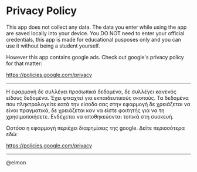 # Privacy Policy

This app does not collect any data. The data you enter while using the app are saved locally into your device. You DO NOT need to enter your official credentials, this app is made for educational pusposes only and you can use it without being a student yourself.


However this app contains google ads. Check out google's privacy policy for that matter:

https://policies.google.com/privacy

-----------------------------------------------------------------------------------------------------------------------------------------

Η εφαρμογή δε συλλέγει προσωπικά δεδομένα, δε συλλέγει κανενός είδους δεδομένα. Έχει φτιαχτεί για εκπαιδευτικούς σκοπούς. Τα δεδομένα που πληκτρολογείτε κατά την είσοδο σας στην εφαρμογή δε χρειάζεται να είναι πραγματικά, δε χρειάζεται καν να είστε φοιτητής για να τη χρησιμοποιήσετε. Ενδέχεται να αποθηκεύονται τοπικά στη συσκευή.

Ωστόσο η εφαρμογή περιέχει διαφημίσεις της google. Δείτε περισσότερα εδώ:

https://policies.google.com/privacy

-----------------------------------------------------------------------------------------------------------------------------------------

@eimon
